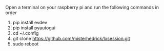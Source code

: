 Open a terminal on your raspberry pi and run the following commands in order
1.	pip install evdev
2.	pip install pyautogui
3.	cd ~/.config
4.	git clone https://github.com/misterhedrick/lxsession.git
5.	sudo reboot

